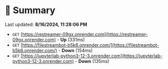 # 📖 Summary
Last updated: **8/16/2024, 11:28:06 PM**

- `GET` [https://restreamer-09gx.onrender.com](https://restreamer-09gx.onrender.com) - **Up** (331ms)
- `GET` [https://filestreambot-b5k6.onrender.com/](https://filestreambot-b5k6.onrender.com/) - **Down** (154ms)
- `GET` [https://jupyterlab-python3-12-3.onrender.com](https://jupyterlab-python3-12-3.onrender.com) - **Down** (135ms)
